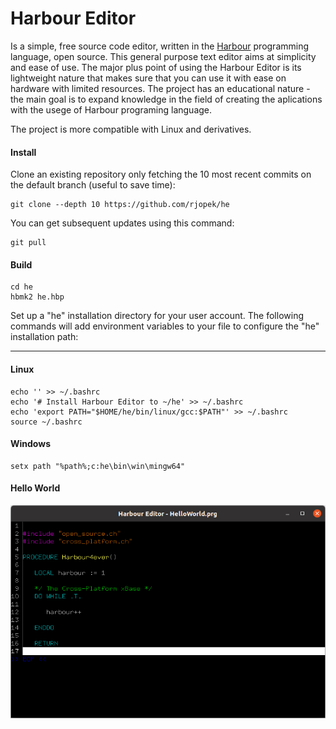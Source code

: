 # Harbour Editor

Is a simple, free source code editor, written in the [Harbour](https://harbour.github.io/) programming language, open source.
This general purpose text editor aims at simplicity and ease of use. The major plus point of using the Harbour Editor is its
lightweight nature that makes sure that you can use it with ease on hardware with limited resources.
The project has an educational nature - the main goal is to expand knowledge in the field of creating the aplications with the usege of Harbour programing language.

The project is more compatible with Linux and derivatives.

#### Install

Clone an existing repository only fetching the 10 most recent commits on the default branch (useful to save time):

```
git clone --depth 10 https://github.com/rjopek/he
```

You can get subsequent updates using this command:

```
git pull
```

#### Build

```
cd he
hbmk2 he.hbp
```

Set up a "he" installation directory for your user account. The following commands will add environment variables to your file to configure the "he" installation path:

----

#### Linux

```
echo '' >> ~/.bashrc
echo '# Install Harbour Editor to ~/he' >> ~/.bashrc
echo 'export PATH="$HOME/he/bin/linux/gcc:$PATH"' >> ~/.bashrc
source ~/.bashrc
```

#### Windows

```
setx path "%path%;c:he\bin\win\mingw64"
```

#### Hello World

![Hello World](docs/assets/img/HelloWorld.png)